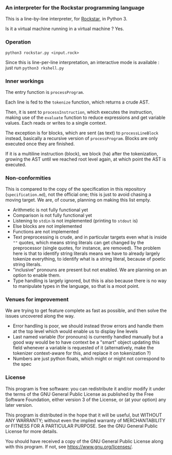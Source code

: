 ### An interpreter for the Rockstar programming language

This is a line-by-line interpreter, for [Rockstar](https://github.com/dylanbeattie/rockstar/), in Python 3.

Is it a virtual machine running in a virtual machine ? Yes.


### Operation

`python3 rockstar.py <input.rock>`

Since this is line-per-line interpretation, an interactive mode is available : just run `python3 rkshell.py`

### Inner workings

The entry function is `processProgram`.

Each line is fed to the `tokenize` function, which returns a crude AST.

Then, it is sent to `processInstruction`, which executes the instruction, making use of the `evaluate` function to reduce expressions and get variable values. Each reads or writes to a single context.

The exception is for blocks, which are sent (as text) to `processLineBlock` instead, basically a recursive version of `processProgram`. Blocks are only executed once they are finished.

If it is a multiline instruction (block), we block (ha) after the tokenization, growing the AST until we reached root level again, at which point the AST is executed.


### Non-conformities

This is compared to the copy of the specification in this repository (`specification.md`), not the official one; this is just to avoid chasing a moving target. We are, of course, planning on making this list empty.

 - Arithmetic is not fully functional yet
 - Comparison is not fully functional yet
 - Listening to `stdin` is not implemented (printing to `stdout` is)
 - Else blocks are not implemented
 - Functions are not implemented
 - Text preprocessing is crude, and in particular targets even what is inside `""` quotes, which means string literals can get changed by the preprocessor (single quotes, for instance, are removed). The problem here is that to identify string literals means we have to already largely tokenize everything, to identify what is a string literal, because of poetic string literals.
 - "inclusive" pronouns are present but not enabled. We are planning on an option to enable them.
 - Type handling is largely ignored, but this is also because there is no way to manipulate types in the language, so that is a moot point.

### Venues for improvement

We are trying to get feature complete as fast as possible, and then solve the issues uncovered along the way.

 - Error handling is poor, we should instead throw errors and handle them at the top level which would enable us to display line levels
 - Last named variable (for pronouns) is currently handled manually but a good way would be to have context be a "smart" object updating this field whenever a variable is requested of it (alternatively, make the tokenizer context-aware for this, and replace it on tokenization ?)
 - Numbers are just python floats, which might or might not correspond to the spec

### License

This program is free software: you can redistribute it and/or modify it under the terms of the GNU General Public License as published by the Free Software Foundation, either version 3 of the License, or (at your option) any later version.

This program is distributed in the hope that it will be useful, but WITHOUT ANY WARRANTY; without even the implied warranty of MERCHANTABILITY or FITNESS FOR A PARTICULAR PURPOSE.  See the GNU General Public License for more details.

You should have received a copy of the GNU General Public License along with this program.  If not, see <https://www.gnu.org/licenses/>.
